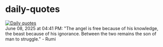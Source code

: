 # daily-quotes
[![Daily quotes](https://github.com/ceepu8/daily-quotes/actions/workflows/daily-quote.yml/badge.svg)](https://github.com/ceepu8/daily-quotes/actions/workflows/daily-quote.yml)<br/>
June 08, 2025 at 04:41 PM: "The angel is free because of his knowledge, the beast because of his ignorance. Between the two remains the son of man to struggle." - Rumi
